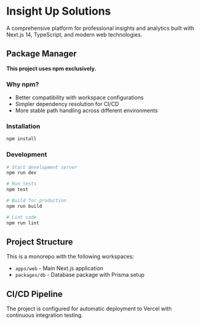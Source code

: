 # Insight Up Solutions

A comprehensive platform for professional insights and analytics built with Next.js 14, TypeScript, and modern web technologies.

## Package Manager

**This project uses npm exclusively.**

### Why npm?
- Better compatibility with workspace configurations
- Simpler dependency resolution for CI/CD
- More stable path handling across different environments

### Installation
```bash
npm install
```

### Development
```bash
# Start development server
npm run dev

# Run tests
npm test

# Build for production
npm run build

# Lint code
npm run lint
```

## Project Structure

This is a monorepo with the following workspaces:
- `apps/web` - Main Next.js application
- `packages/db` - Database package with Prisma setup

## CI/CD Pipeline

The project is configured for automatic deployment to Vercel with continuous integration testing.
